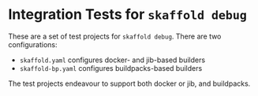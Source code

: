 # Integration Tests for `skaffold debug`

These are a set of test projects for `skaffold debug`.  There are two
configurations:

  - `skaffold.yaml` configures docker- and jib-based builders
  - `skaffold-bp.yaml` configures buildpacks-based builders

The test projects endeavour to support both docker or jib, and buildpacks.
